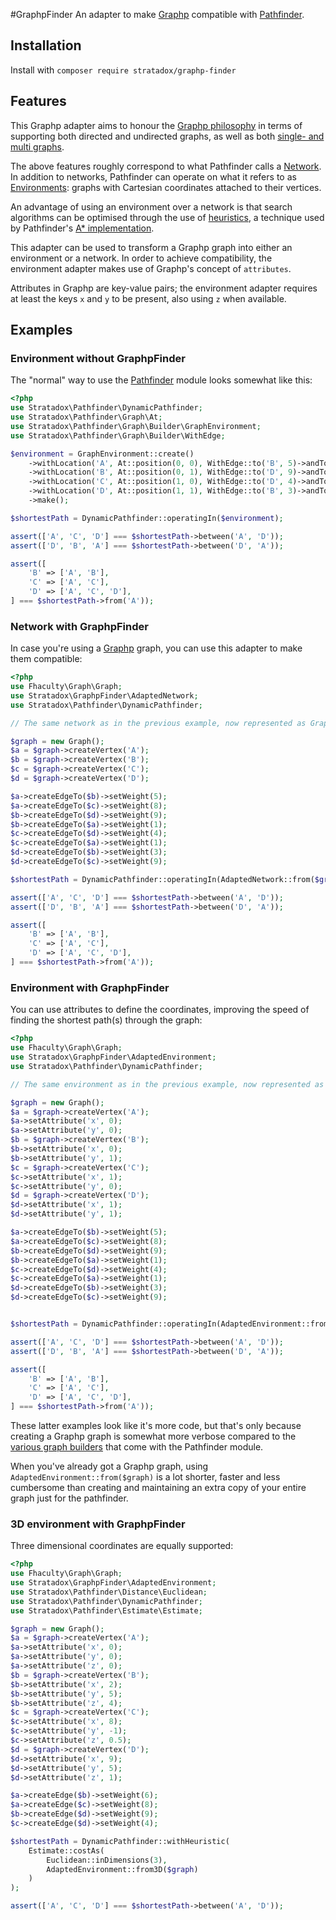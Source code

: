 #GraphpFinder
An adapter to make [Graphp](https://github.com/graphp/graph) compatible with 
[Pathfinder](https://github.com/Stratadox/Pathfinder).

## Installation
Install with `composer require stratadox/graphp-finder`

## Features
This Graphp adapter aims to honour the [Graphp philosophy](https://github.com/graphp/graph#features)
in terms of supporting both directed and undirected graphs, as well as both 
[single- and multi graphs](https://en.wikipedia.org/wiki/Multigraph).

The above features roughly correspond to what Pathfinder calls a [Network](https://github.com/Stratadox/Pathfinder/blob/master/Graphs.md#networks).
In addition to networks, Pathfinder can operate on what it refers to as 
[Environments](https://github.com/Stratadox/Pathfinder/blob/master/Graphs.md#environments): 
graphs with Cartesian coordinates attached to their vertices.

An advantage of using an environment over a network is that search algorithms 
can be optimised through the use of [heuristics](https://en.wikipedia.org/wiki/Heuristic_(computer_science)), 
a technique used by Pathfinder's [A* implementation](https://github.com/Stratadox/Pathfinder#a).

This adapter can be used to transform a Graphp graph into either an environment 
or a network. In order to achieve compatibility, the environment adapter makes 
use of Graphp's concept of `attributes`.

Attributes in Graphp are key-value pairs; the environment adapter requires at 
least the keys `x` and `y` to be present, also using `z` when available.

## Examples
### Environment without GraphpFinder
The "normal" way to use the [Pathfinder](https://github.com/Stratadox/Pathfinder) 
module looks somewhat like this:

```php
<?php
use Stratadox\Pathfinder\DynamicPathfinder;
use Stratadox\Pathfinder\Graph\At;
use Stratadox\Pathfinder\Graph\Builder\GraphEnvironment;
use Stratadox\Pathfinder\Graph\Builder\WithEdge;

$environment = GraphEnvironment::create()
    ->withLocation('A', At::position(0, 0), WithEdge::to('B', 5)->andTo('C', 8))
    ->withLocation('B', At::position(0, 1), WithEdge::to('D', 9)->andTo('A', 1))
    ->withLocation('C', At::position(1, 0), WithEdge::to('D', 4)->andTo('A', 1))
    ->withLocation('D', At::position(1, 1), WithEdge::to('B', 3)->andTo('C', 9))
    ->make();

$shortestPath = DynamicPathfinder::operatingIn($environment);

assert(['A', 'C', 'D'] === $shortestPath->between('A', 'D'));
assert(['D', 'B', 'A'] === $shortestPath->between('D', 'A'));

assert([
    'B' => ['A', 'B'],
    'C' => ['A', 'C'],
    'D' => ['A', 'C', 'D'],
] === $shortestPath->from('A'));
```

### Network with GraphpFinder
In case you're using a [Graphp](https://github.com/graphp/graph) graph, you can 
use this adapter to make them compatible:

```php
<?php
use Fhaculty\Graph\Graph;
use Stratadox\GraphpFinder\AdaptedNetwork;
use Stratadox\Pathfinder\DynamicPathfinder;

// The same network as in the previous example, now represented as Graphp

$graph = new Graph();
$a = $graph->createVertex('A');
$b = $graph->createVertex('B');
$c = $graph->createVertex('C');
$d = $graph->createVertex('D');

$a->createEdgeTo($b)->setWeight(5);
$a->createEdgeTo($c)->setWeight(8);
$b->createEdgeTo($d)->setWeight(9);
$b->createEdgeTo($a)->setWeight(1);
$c->createEdgeTo($d)->setWeight(4);
$c->createEdgeTo($a)->setWeight(1);
$d->createEdgeTo($b)->setWeight(3);
$d->createEdgeTo($c)->setWeight(9);

$shortestPath = DynamicPathfinder::operatingIn(AdaptedNetwork::from($graph));

assert(['A', 'C', 'D'] === $shortestPath->between('A', 'D'));
assert(['D', 'B', 'A'] === $shortestPath->between('D', 'A'));

assert([
    'B' => ['A', 'B'],
    'C' => ['A', 'C'],
    'D' => ['A', 'C', 'D'],
] === $shortestPath->from('A'));
```

### Environment with GraphpFinder
You can use attributes to define the coordinates, improving the speed of finding 
the shortest path(s) through the graph:
```php
<?php
use Fhaculty\Graph\Graph;
use Stratadox\GraphpFinder\AdaptedEnvironment;
use Stratadox\Pathfinder\DynamicPathfinder;

// The same environment as in the previous example, now represented as Graphp

$graph = new Graph();
$a = $graph->createVertex('A');
$a->setAttribute('x', 0);
$a->setAttribute('y', 0);
$b = $graph->createVertex('B');
$b->setAttribute('x', 0);
$b->setAttribute('y', 1);
$c = $graph->createVertex('C');
$c->setAttribute('x', 1);
$c->setAttribute('y', 0);
$d = $graph->createVertex('D');
$d->setAttribute('x', 1);
$d->setAttribute('y', 1);

$a->createEdgeTo($b)->setWeight(5);
$a->createEdgeTo($c)->setWeight(8);
$b->createEdgeTo($d)->setWeight(9);
$b->createEdgeTo($a)->setWeight(1);
$c->createEdgeTo($d)->setWeight(4);
$c->createEdgeTo($a)->setWeight(1);
$d->createEdgeTo($b)->setWeight(3);
$d->createEdgeTo($c)->setWeight(9);


$shortestPath = DynamicPathfinder::operatingIn(AdaptedEnvironment::from($graph));

assert(['A', 'C', 'D'] === $shortestPath->between('A', 'D'));
assert(['D', 'B', 'A'] === $shortestPath->between('D', 'A'));

assert([
    'B' => ['A', 'B'],
    'C' => ['A', 'C'],
    'D' => ['A', 'C', 'D'],
] === $shortestPath->from('A'));
```

These latter examples look like it's more code, but that's only because creating 
a Graphp graph is somewhat more verbose compared to the [various graph 
builders](https://github.com/Stratadox/Pathfinder/blob/master/Graphs.md#creation)
that come with the Pathfinder module.

When you've already got a Graphp graph, using `AdaptedEnvironment::from($graph)` 
is a lot shorter, faster and less cumbersome than creating and maintaining an 
extra copy of your entire graph just for the pathfinder.

### 3D environment with GraphpFinder
Three dimensional coordinates are equally supported:
```php
<?php
use Fhaculty\Graph\Graph;
use Stratadox\GraphpFinder\AdaptedEnvironment;
use Stratadox\Pathfinder\Distance\Euclidean;
use Stratadox\Pathfinder\DynamicPathfinder;
use Stratadox\Pathfinder\Estimate\Estimate;

$graph = new Graph();
$a = $graph->createVertex('A');
$a->setAttribute('x', 0);
$a->setAttribute('y', 0);
$a->setAttribute('z', 0);
$b = $graph->createVertex('B');
$b->setAttribute('x', 2);
$b->setAttribute('y', 5);
$b->setAttribute('z', 4);
$c = $graph->createVertex('C');
$c->setAttribute('x', 8);
$c->setAttribute('y', -1);
$c->setAttribute('z', 0.5);
$d = $graph->createVertex('D');
$d->setAttribute('x', 9);
$d->setAttribute('y', 5);
$d->setAttribute('z', 1);

$a->createEdge($b)->setWeight(6);
$a->createEdge($c)->setWeight(8);
$b->createEdge($d)->setWeight(9);
$c->createEdge($d)->setWeight(4);

$shortestPath = DynamicPathfinder::withHeuristic(
    Estimate::costAs(
        Euclidean::inDimensions(3), 
        AdaptedEnvironment::from3D($graph)
    )
);

assert(['A', 'C', 'D'] === $shortestPath->between('A', 'D'));
```
